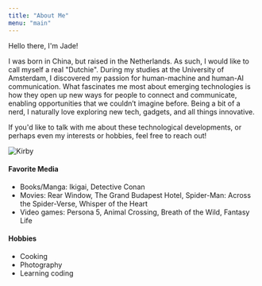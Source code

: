 ```yaml
---
title: "About Me"
menu: "main"
---
```


Hello there, I'm Jade! 

I was born in China, but raised in the Netherlands. As such, I would like to call myself a real "Dutchie". During my studies at the University of Amsterdam, I discovered my passion for human-machine and human-AI communication. What fascinates me most about emerging technologies is how they open up new ways for people to connect and communicate, enabling opportunities that we couldn’t imagine before. Being a bit of a nerd, I naturally love exploring new tech, gadgets, and all things innovative.

If you'd like to talk with me about these technological developments, or perhaps even my interests or hobbies, feel free to reach out! 

![Kirby](/images/kirby.gif)

#### Favorite Media
- Books/Manga: Ikigai, Detective Conan
- Movies: Rear Window, The Grand Budapest Hotel, Spider-Man: Across the Spider-Verse, Whisper of the Heart
- Video games: Persona 5, Animal Crossing, Breath of the Wild, Fantasy Life

#### Hobbies
- Cooking
- Photography 
- Learning coding